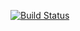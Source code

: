 [![Build Status](https://travis-ci.org/williamboman/babel-errors.svg?branch=export-default-subclass)](https://travis-ci.org/williamboman/babel-errors/branches)
